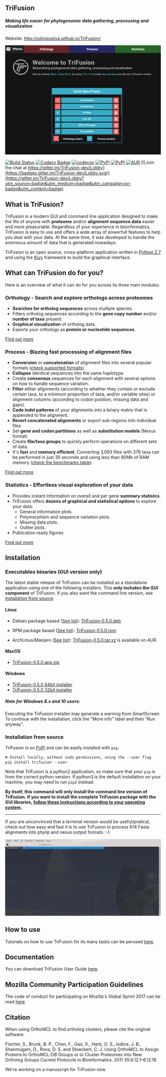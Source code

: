 ## TriFusion

##### Making life easier for phylogenomic data gathering, processing and visualization

Website: http://odiogosilva.github.io/TriFusion/

<img src="https://raw.githubusercontent.com/ODiogoSilva/TriFusion-tutorials/master/tutorials/images/trifusion_home_screen.png"/>

[![Build Status](https://travis-ci.org/ODiogoSilva/TriFusion.svg?branch=master)](https://travis-ci.org/ODiogoSilva/TriFusion)
[![Codacy Badge](https://api.codacy.com/project/badge/Grade/817a7c37a240473195a5b9e31442121d)](https://www.codacy.com/app/o.diogosilva/TriFusion?utm_source=github.com&amp;utm_medium=referral&amp;utm_content=ODiogoSilva/TriFusion&amp;utm_campaign=Badge_Grade)
[![codecov](https://codecov.io/gh/ODiogoSilva/TriFusion/branch/master/graph/badge.svg)](https://codecov.io/gh/ODiogoSilva/TriFusion)
[![PyPI](https://img.shields.io/pypi/pyversions/trifusion.svg)](https://pypi.python.org/pypi/trifusion)
[![PyPI](https://img.shields.io/pypi/v/trifusion.svg)](https://pypi.python.org/pypi/trifusion)
[![AUR](https://img.shields.io/aur/version/trifusion.svg)](https://aur.archlinux.org/packages/trifusion/)
[![Join the chat at https://gitter.im/TriFusion-dev/Lobby](https://badges.gitter.im/TriFusion-dev/Lobby.svg)](https://gitter.im/TriFusion-dev/Lobby?utm_source=badge&utm_medium=badge&utm_campaign=pr-badge&utm_content=badge)

[comment]: <> (<img align="right" height="128" src="https://github.com/ODiogoSilva/TriFusion/blob/43a41005ee8b1f69d7ae04684b0a0e595c527b4f/trifusion/data/backgrounds/trifusion-icon-256.png?raw=true"/>)

## What is TriFusion?

TriFusion is a modern GUI and command line application designed to make the life of anyone with **proteome** and/or **alignment sequence data** easier and more pleasurable. Regardless of your experience in bioinformatics, TriFusion is easy to use and offers a wide array of powerfull features to help you deal with your data. At the same time, it was developed to handle the enormous amount of data that is generated nowadays.

TriFusion is an open source, cross-platform application written in [Python 2.7](https://www.python.org/) and using the [Kivy](https://github.com/kivy/kivy) framework to build the graphical interface.

## What can TriFusion do for you?

Here is an overview of what it can do for you across its three main modules.

### Orthology - Search and explore orthologs across proteomes

 - **Searches for ortholog sequences** across multiple species.
 - Filters ortholog sequences according to the **gene copy number** and/or **number of taxa** present.
 - **Graphical visualization** of ortholog data.
 - Exports your orthologs as **protein or nucleotide sequences**.

[Find out more](https://odiogosilva.github.io/TriFusion/#featurette)

### Process - Blazing fast processing of alignment files

 - **Conversion** or **concatenation** of alignment files into several popular formats ([check supported formats](https://github.com/ODiogoSilva/TriFusion/wiki/Supported-Process-formats)).
 - **Collapse** identical sequences into the same haplotype.
 - Create **consensus** sequences for each alignment with several options on how to handle sequence variation.
 - **Filter** either alignments (according to whether they contain or exclude certain taxa, to a minimum proportion of taxa, and/or variable sites) or alignment columns (according to codon position, missing data and gaps).
 - **Code indel patterns** of your alignments into a binary matrix that is appended to the alignment.
 - **Revert concatenated alignments** or export sub-regions into individual files
 - Set **gene and codon partitions** as well as **substitution models** (Nexus format)
 - Create **file/taxa groups** to quickly perform operations on different sets of data.
 - It's **fast** and **memory efficient**. Converting 3,093 files with 376 taxa can be performed in just 30 seconds and using less than 90Mb of RAM memory ([check the benchmarks table](https://github.com/ODiogoSilva/TriFusion/wiki/Benchmarks)).

[Find out more](https://odiogosilva.github.io/TriFusion/#featurette)

### Statistics - Effortless visual exploration of your data

- Provides instant information on overall and per gene **summary statistcs**.
- TriFusion offers **dozens of graphical and statistical options** to explore your data:
     - General information plots.
     - Polymorphism and sequence variation plots.
     - Missing data plots.
     - Outlier plots.
- Publication ready figures

[Find out more](https://odiogosilva.github.io/TriFusion/#featurette)

## Installation

### Executables binaries (GUI version only)

The latest stable release of TriFusion can be installed as a standalone application using one of the following installers. This **only includes the GUI component** of TriFusion. If you also want the command line version, see [Installation from source](#installation-from-source).

#### Linux

- Debian package based ([See list](https://en.wikipedia.org/wiki/Category:Debian-based_distributions)): [TriFusion-0.5.0.deb](https://github.com/ODiogoSilva/TriFusion/releases/download/0.5.0/TriFusion-v0.5.0.deb)

- RPM package based ([See list](https://en.wikipedia.org/wiki/Category:RPM-based_Linux_distributions)): [TriFusion-0.5.0.rpm](https://github.com/ODiogoSilva/TriFusion/releases/download/0.5.0/TriFusion-v0.5.0.rpm)

- ArchLinux/Manjaro ([See list](https://wiki.archlinux.org/index.php/Arch_based_distributions)): [TriFusion-0.5.0.tar.xz](https://aur.archlinux.org/packages/trifusion-bin/) is available on AUR.

#### MacOS

- [TriFusion-0.5.0.app.zip](https://github.com/ODiogoSilva/TriFusion/releases/download/0.5.0/TriFusion-v0.5.0-MacOS.app.zip)

#### Windows

- [TriFusion-0.5.0 64bit installer](https://github.com/ODiogoSilva/TriFusion/releases/download/0.5.0/TriFusion-v0.5.0-Win64.msi)
- [TriFusion-0.5.0 32bit installer](https://github.com/ODiogoSilva/TriFusion/releases/download/0.5.0/TriFusion-v0.5.0-Win32.msi)

##### Note for Windows 8.x and 10 users:

Executing the TriFusion installer may generate a warning from SmartScreen. To continue with the installation, click the "More info" label and then "Run anyway".

### Installation from source

TriFusion is on [PyPi](https://pypi.python.org/pypi/trifusion/) and can be easily installed with `pip`.

```
# Install locally, without sudo permissions, using the --user flag
pip install trifusion --user
```

Note that TriFusion is a python2 application, so make sure that your `pip` is from the correct python version. If python3 is the default installation on your machine, you may need to run `pip2` instead.

**By itself, this command will only install the command line version of TriFusion. If you want to install the complete TriFusion package with the GUI libraries, [follow these instructions according to your operating system](https://github.com/ODiogoSilva/TriFusion/wiki/Install-from-source).**

___

If you are unconvinced that a terminal version would be useful/pratical, check out how easy and fast it is to use TriFusion to process 614 Fasta alignments into phylip and nexus output formats :-):

<img src="https://github.com/ODiogoSilva/TriFusion-tutorials/raw/master/tutorials/gifs/terminal_showcase.gif"/>

## How to use

Tutorials on how to use TriFusion for its many tasks can be perused [here](http://odiogosilva.github.io/TriFusion/#tutorials).

## Documentation

You can download TriFusion User Guide [here](https://github.com/ODiogoSilva/TriFusion/raw/master/docs/manual.pdf).

## Mozilla Community Participation Guidelines

The code of conduct for participating on Mozilla's Global Sprint 2017 can be read [here](https://www.mozilla.org/en-US/about/governance/policies/participation/).

## Citation

When using OrthoMCL to find ortholog clusters, please cite the original software:

Fischer, S., Brunk, B. P., Chen, F., Gao, X., Harb, O. S., Iodice, J. B., Shanmugam, D., Roos, D. S. and Stoeckert, C. J. Using OrthoMCL to Assign Proteins to OrthoMCL-DB Groups or to Cluster Proteomes Into New Ortholog Groups Current Protocols in Bioinformatics. 2011 35:6.12.1–6.12.19.

We're working on a manuscript for TriFusion now.
